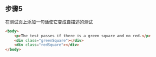 ## 步骤5

在测试页上添加一句话使它变成自描述的测试

```html
<body>
    <p>The test passes if there is a green square and no red.</p>
    <div class="greenSquare"></div>
    <div class="redSquare"></div>
</body>
```
